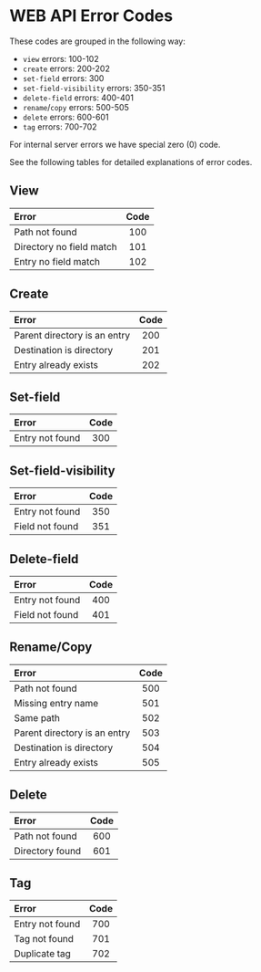 <!--
 - SPDX-FileCopyrightText: 2022 Serokell <https://serokell.io>
 -
 - SPDX-License-Identifier: MPL-2.0
 -->

# WEB API Error Codes

These codes are grouped in the following way:
- `view` errors: 100-102
- `create` errors: 200-202
- `set-field` errors: 300
- `set-field-visibility` errors: 350-351
- `delete-field` errors: 400-401
- `rename`/`copy` errors: 500-505
- `delete` errors: 600-601
- `tag` errors: 700-702

For internal server errors we have special zero (0) code.

See the following tables for detailed explanations of error codes.

## View
| Error                    | Code |
|:-------------------------|:----:|
| Path not found           | 100  |
| Directory no field match | 101  |
| Entry no field match     | 102  |

## Create
| Error                        | Code |
|:-----------------------------|:----:|
| Parent directory is an entry | 200  |
| Destination is directory     | 201  |
| Entry already exists         | 202  |

## Set-field
| Error                  | Code |
|:-----------------------|:----:|
| Entry not found        | 300  |

## Set-field-visibility
| Error                  | Code |
|:-----------------------|:----:|
| Entry not found        | 350  |
| Field not found        | 351  |

## Delete-field
| Error           | Code |
|:----------------|:----:|
| Entry not found | 400  |
| Field not found | 401  |

## Rename/Copy
| Error                        | Code |
|:-----------------------------|:----:|
| Path not found               | 500  |
| Missing entry name           | 501  |
| Same path                    | 502  |
| Parent directory is an entry | 503  |
| Destination is directory     | 504  |
| Entry already exists         | 505  |

## Delete
| Error           | Code |
|:----------------|:----:|
| Path not found  | 600  |
| Directory found | 601  |

## Tag
| Error           | Code |
|:----------------|:----:|
| Entry not found | 700  |
| Tag not found   | 701  |
| Duplicate tag   | 702  |
